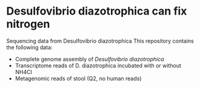 # Desulfovibrio diazotrophica can fix nitrogen
Sequencing data from Desulfovibrio diazotrophica
This repository contains the following data:
- Complete genome assembly of <i>Desulfovibrio diazotrophica</i>
- Transcriptome reads of D. diazotrophica incubated with or without NH4Cl
- Metagenomic reads of stool (Q2, no human reads)


